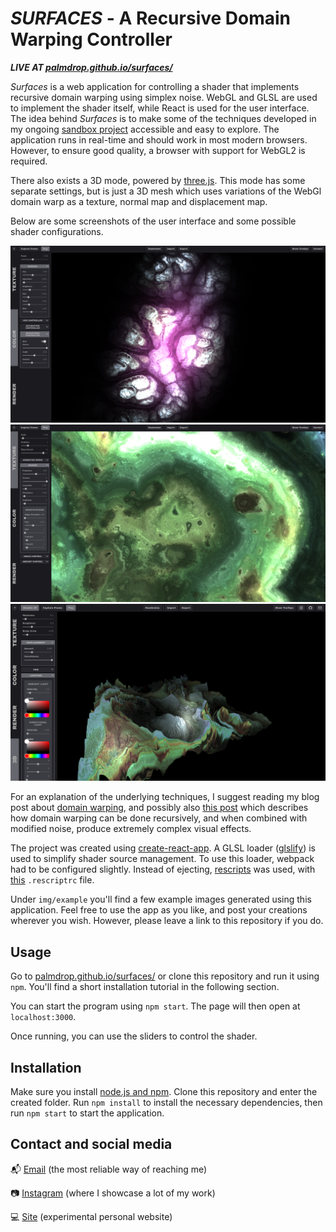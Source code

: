 # _SURFACES_ - A Recursive Domain Warping Controller
_**LIVE AT [palmdrop.github.io/surfaces/](https://palmdrop.github.io/surfaces/)**_

*Surfaces* is a web application for controlling a shader that implements recursive domain warping using simplex noise. WebGL and GLSL are used to implement the shader itself, while React is used for the user interface. The idea behind *Surfaces* is to make some of the techniques developed in my ongoing [sandbox project](https://github.com/palmdrop/sandbox) accessible and easy to explore. The application runs in real-time and should work in most modern browsers. However, to ensure good quality, a browser with support for WebGL2 is required.

There also exists a 3D mode, powered by [three.js](https://github.com/mrdoob/three.js/). This mode has some separate settings, but is just a 3D mesh which uses variations of the WebGl domain warp as a texture, normal map and displacement map. 

Below are some screenshots of the user interface and some possible shader configurations. 

![Example 1](/img/example/interface1.png)
![Example 2](/img/example/interface2.png)
![Example 4](/img/example/interface4.png)

For an explanation of the underlying techniques, I suggest reading my blog post about [domain warping](https://palmdrop.site/nodes/domain-warping/), and possibly also [this post](https://palmdrop.site/nodes/alien-patterns/) which describes how domain warping can be done recursively, and when combined with modified noise, produce extremely complex visual effects.

The project was created using [create-react-app](https://github.com/facebook/create-react-app). A GLSL loader ([glslify](https://github.com/glslify/glslify-loader)) is used to simplify shader source management. To use this loader, webpack had to be configured slightly. Instead of ejecting, [rescripts](https://github.com/harrysolovay/rescripts) was used, with [this](https://gist.github.com/Bjvanminnen/595d9fef3b1320d1f94632f8c2d323ef#gistcomment-3085086) `.rescriptrc` file. 

Under `img/example` you'll find a few example images generated using this application. Feel free to use the app as you like, and post your creations wherever you wish. However, please leave a link to this repository if you do.

## Usage
Go to [palmdrop.github.io/surfaces/](https://palmdrop.github.io/surfaces/) or clone this repository and run it using `npm`. You'll find a short installation tutorial in the following section.

You can start the program using `npm start`. The page will then open at `localhost:3000`. 

Once running, you can use the sliders to control the shader. 

## Installation
Make sure you install [node.js and npm](https://docs.npmjs.com/downloading-and-installing-node-js-and-npm). Clone this repository and enter the created folder. Run `npm install` to install the necessary dependencies, then run `npm start` to start the application. 

## Contact and social media
:mailbox_with_mail: [Email](mailto:anton@exlex.se) (the most reliable way of reaching me)

:camera: [Instagram](https://www.instagram.com/palmdrop/) (where I showcase a lot of my work)

:computer: [Site](https://palmdrop.site) (experimental personal website)
